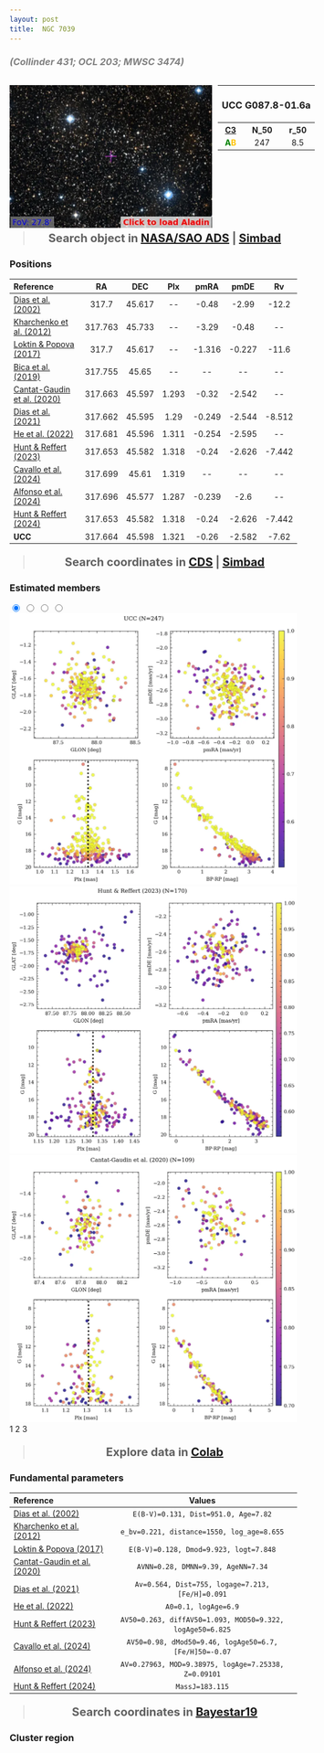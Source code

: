 ```yaml
---
layout: post
title:  NGC 7039
---
```

<h3><span style="color: #808080;"><i>(Collinder 431; OCL 203; MWSC 3474)</i></span></h3><div style="display: flex; justify-content: space-between; width:720px;height:250px">
<div style="text-align: center;">

<!-- Static image + data attributes for FOV and target -->
<img id="aladin_img"
     data-umami-event="aladin_load"
     src="https://raw.githubusercontent.com/ucc23/Q1N/main/plots/ngc7039_aladin.webp"
     alt="Click to load Aladin Lite" 
     style="width:355px;height:250px; cursor: pointer;"
     data-fov="0.283" 
     data-target="317.664 45.598"/>
<!-- Div to contain Aladin Lite viewer -->
<div id="aladin-lite-div" style="width:355px;height:250px;display:none;"></div>
<!-- Aladin Lite script (will be loaded after the image is clicked) -->
<script src="{{ site.baseurl }}/scripts/aladin_load.js"></script>

</div>
<!-- Left block -->

<table style="width:355px;height:250px;">
  <!-- Row 1 (title) -->
  <tr>
    <td colspan="5"><h3>UCC G087.8-01.6a</h3></td>
  </tr>
  <!-- Row 2 -->
  <tr>
    <th style="text-align: center;"><a href="https://ucc.ar/faq#what-is-the-c3-parameter" title="Combined class">C3</a></th>
    <th style="text-align: center;"><div title="Stars with membership probability >50%">N_50</div></th>
    <th style="text-align: center;"><div title="Radius that contains half the members [arcmin]">r_50</div></th>
  </tr>
  <!-- Row 3 -->
  <tr>
    <td style="text-align: center;"><span style="color: green; font-weight: bold;">A</span><span style="color: #FFC300; font-weight: bold;">B</span></td>
    <td style="text-align: center;">247</td>
    <td style="text-align: center;">8.5</td>
  </tr>
</table>
</div>

> <p style="text-align:center; font-weight: bold; font-size:20px">Search object in <a data-umami-event="nasa_search" href="https://ui.adsabs.harvard.edu/search/q=%20collection%3Aastronomy%20body%3A%22NGC%207039%22&sort=date%20desc%2C%20bibcode%20desc&p_=0" target="_blank">NASA/SAO ADS</a> | <a data-umami-event="simbad_search" href="https://simbad.cds.unistra.fr/simbad/sim-id-refs?Ident=ngc7039" target="_blank">Simbad</a></p>


### Positions

| Reference    | RA    | DEC   | Plx  | pmRA  | pmDE   |  Rv  |
| :---         | :---: | :---: | :---: | :---: | :---: | :---: |
|[Dias et al. (2002)](https://ui.adsabs.harvard.edu/abs/2002A%26A...389..871D) | 317.7 | 45.617 | -- | -0.48 | -2.99 | -12.2 |
|[Kharchenko et al. (2012)](https://ui.adsabs.harvard.edu/abs/2012A%26A...543A.156K) | 317.763 | 45.733 | -- | -3.29 | -0.48 | -- |
|[Loktin & Popova (2017)](https://ui.adsabs.harvard.edu/abs/2017AstBu..72..257L) | 317.7 | 45.617 | -- | -1.316 | -0.227 | -11.6 |
|[Bica et al. (2019)](https://ui.adsabs.harvard.edu/abs/2019AJ....157...12B) | 317.755 | 45.65 | -- | -- | -- | -- |
|[Cantat-Gaudin et al. (2020)](https://ui.adsabs.harvard.edu/abs/2020A%26A...640A...1C) | 317.663 | 45.597 | 1.293 | -0.32 | -2.542 | -- |
|[Dias et al. (2021)](https://ui.adsabs.harvard.edu/abs/2021MNRAS.504..356D) | 317.662 | 45.595 | 1.29 | -0.249 | -2.544 | -8.512 |
|[He et al. (2022)](https://ui.adsabs.harvard.edu/abs/2022ApJS..262....7H) | 317.681 | 45.596 | 1.311 | -0.254 | -2.595 | -- |
|[Hunt & Reffert (2023)](https://ui.adsabs.harvard.edu/abs/2023A%26A...673A.114H) | 317.653 | 45.582 | 1.318 | -0.24 | -2.626 | -7.442 |
|[Cavallo et al. (2024)](https://ui.adsabs.harvard.edu/abs/2024AJ....167...12C) | 317.699 | 45.61 | 1.319 | -- | -- | -- |
|[Alfonso et al. (2024)](https://ui.adsabs.harvard.edu/abs/2024A%26A...689A..18A) | 317.696 | 45.577 | 1.287 | -0.239 | -2.6 | -- |
|[Hunt & Reffert (2024)](https://ui.adsabs.harvard.edu/abs/2024A%26A...686A..42H) | 317.653 | 45.582 | 1.318 | -0.24 | -2.626 | -7.442 |
| **UCC** |317.664 | 45.598 | 1.321 | -0.26 | -2.582 | -7.62 |

> <p style="text-align:center; font-weight: bold; font-size:20px">Search coordinates in <a data-umami-event="cds_coord_search" href="https://cdsportal.u-strasbg.fr/?target=317.664,+45.598" target="_blank">CDS</a> | <a data-umami-event="simbad_coord_search" href="https://simbad.cds.unistra.fr/mobile/object_list.html?coord=317.664%2045.598&output=json&radius=5&userEntry=ngc7039" target="_blank">Simbad</a></p>

### Estimated members

<div class="carousel">
<input type="radio" name="radio-btn" id="slide1" checked>
<input type="radio" name="radio-btn" id="slide1">
<input type="radio" name="radio-btn" id="slide2">
<input type="radio" name="radio-btn" id="slide3">
<div class="slides">
<div class="slide">
<a href="https://raw.githubusercontent.com/ucc23/Q1N/main/plots/UCC/ngc7039.webp" target="_blank">
<img src="https://raw.githubusercontent.com/ucc23/Q1N/main/plots/UCC/ngc7039.webp" alt="NGC 7039 UCC">
</a>
</div>
<div class="slide">
<a href="https://raw.githubusercontent.com/ucc23/Q1N/main/plots/HUNT23/ngc7039.webp" target="_blank">
<img src="https://raw.githubusercontent.com/ucc23/Q1N/main/plots/HUNT23/ngc7039.webp" alt="NGC 7039 HUNT23">
</a>
</div>
<div class="slide">
<a href="https://raw.githubusercontent.com/ucc23/Q1N/main/plots/CANTAT20/ngc7039.webp" target="_blank">
<img src="https://raw.githubusercontent.com/ucc23/Q1N/main/plots/CANTAT20/ngc7039.webp" alt="NGC 7039 CANTAT20">
</a>
</div>
</div>
<div class="indicators">
<label for="slide1">1</label>
<label for="slide2">2</label>
<label for="slide3">3</label>
</div>
</div>


> <p style="text-align:center; font-weight: bold; font-size:20px">Explore data in <a data-umami-event="colab" href="https://colab.research.google.com/github/ucc23/ucc/blob/main/assets/notebook.ipynb" target="_blank">Colab</a></p>


### Fundamental parameters

| Reference |  Values |
| :---      |  :---:  |
| [Dias et al. (2002)](https://ui.adsabs.harvard.edu/abs/2002A%26A...389..871D) | `E(B-V)=0.131, Dist=951.0, Age=7.82` |
| [Kharchenko et al. (2012)](https://ui.adsabs.harvard.edu/abs/2012A%26A...543A.156K) | `e_bv=0.221, distance=1550, log_age=8.655` |
| [Loktin & Popova (2017)](https://ui.adsabs.harvard.edu/abs/2017AstBu..72..257L) | `E(B-V)=0.128, Dmod=9.923, logt=7.848` |
| [Cantat-Gaudin et al. (2020)](https://ui.adsabs.harvard.edu/abs/2020A%26A...640A...1C) | `AVNN=0.28, DMNN=9.39, AgeNN=7.34` |
| [Dias et al. (2021)](https://ui.adsabs.harvard.edu/abs/2021MNRAS.504..356D) | `Av=0.564, Dist=755, logage=7.213, [Fe/H]=0.091` |
| [He et al. (2022)](https://ui.adsabs.harvard.edu/abs/2022ApJS..262....7H) | `A0=0.1, logAge=6.9` |
| [Hunt & Reffert (2023)](https://ui.adsabs.harvard.edu/abs/2023A%26A...673A.114H) | `AV50=0.263, diffAV50=1.093, MOD50=9.322, logAge50=6.825` |
| [Cavallo et al. (2024)](https://ui.adsabs.harvard.edu/abs/2024AJ....167...12C) | `AV50=0.98, dMod50=9.46, logAge50=6.7, [Fe/H]50=-0.07` |
| [Alfonso et al. (2024)](https://ui.adsabs.harvard.edu/abs/2024A%26A...689A..18A) | `AV=0.27963, MOD=9.38975, logAge=7.25338, Z=0.09101` |
| [Hunt & Reffert (2024)](https://ui.adsabs.harvard.edu/abs/2024A%26A...686A..42H) | `MassJ=183.115` |

> <p style="text-align:center; font-weight: bold; font-size:20px">Search coordinates in <a data-umami-event="bayestar" href="http://argonaut.skymaps.info/query?lon=87.845%20&lat=-1.697&coordsys=gal&mapname=bayestar2019" target="_blank">Bayestar19</a></p>


### Cluster region

<html lang="en">
  <body>
    <center>
    <div id="plot-params"
         data-oc-name="ngc7039"
         data-ra-center="317.66"
         data-dec-center="45.6"
         data-rad-deg="8.5"
         data-plx="1.321">
    </div>
    <div id="plot-container">
        <div id="plot"></div>
    </div>
    <script defer type="module" src="{{ site.baseurl }}/scripts/radec_scatter.js"></script>
    </center>
  </body>
</html>
<br>
